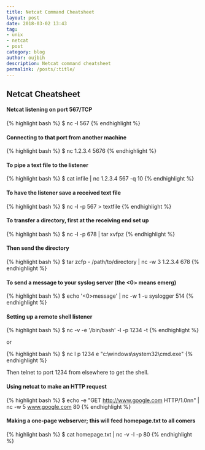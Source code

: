 ```yaml
---
title: Netcat Command Cheatsheet
layout: post
date: 2018-03-02 13:43
tag:
- unix
- netcat
- post
category: blog
author: oujbih
description: Netcat command cheatsheet
permalink: /posts/:title/
---
```


## Netcat Cheatsheet

#### Netcat listening on port 567/TCP

{% highlight bash %}
$ nc -l 567
{% endhighlight %}

#### Connecting to that port from another machine

{% highlight bash %}
$ nc 1.2.3.4 5676
{% endhighlight %}

#### To pipe a text file to the listener

{% highlight bash %}
$ cat infile | nc 1.2.3.4 567 -q 10
{% endhighlight %}

#### To have the listener save a received text file

{% highlight bash %}
$ nc -l -p 567 > textfile
{% endhighlight %}

#### To transfer a directory, first at the receiving end set up

{% highlight bash %}
$ nc -l -p 678 | tar xvfpz
{% endhighlight %}

#### Then send the directory

{% highlight bash %}
$ tar zcfp - /path/to/directory | nc -w 3 1.2.3.4 678
{% endhighlight %}

#### To send a message to your syslog server (the <0> means emerg)

{% highlight bash %}
$ echo '<0>message' | nc -w 1 -u syslogger 514
{% endhighlight %}

#### Setting up a remote shell listener

{% highlight bash %}
$ nc -v -e '/bin/bash' -l -p 1234 -t
{% endhighlight %}

or

{% highlight bash %}
$ nc l p 1234 e "c:\windows\system32\cmd.exe"
{% endhighlight %}

Then telnet to port 1234 from elsewhere to get the shell.

#### Using netcat to make an HTTP request

{% highlight bash %}
$ echo -e "GET http://www.google.com HTTP/1.0nn" | nc -w 5 www.google.com 80
{% endhighlight %}

#### Making a one-page webserver; this will feed homepage.txt to all comers

{% highlight bash %}
$ cat homepage.txt | nc -v -l -p 80
{% endhighlight %}